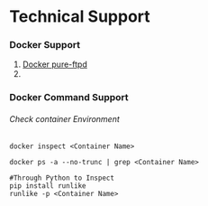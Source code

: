 # Technical Support

### Docker Support

1. [Docker pure-ftpd](https://blog.clarence.tw/2022/04/10/docker-%E4%BD%BF%E7%94%A8-pure-ftpd-%E5%95%9F%E5%8B%95-ftp-server/)
2. 
### Docker Command Support
###### Check container Environment
```shell
docker inspect <Container Name>
```

```shell
docker ps -a --no-trunc | grep <Container Name>
```

```shell
#Through Python to Inspect
pip install runlike
runlike -p <Container Name>
```